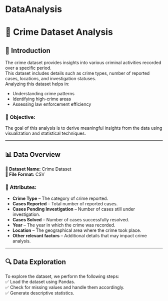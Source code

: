 # DataAnalysis
# 📌 Crime Dataset Analysis

## 📝 Introduction
The crime dataset provides insights into various criminal activities recorded over a specific period.  
This dataset includes details such as crime types, number of reported cases, locations, and investigation statuses.  
Analyzing this dataset helps in:
- Understanding crime patterns
- Identifying high-crime areas
- Assessing law enforcement efficiency  

### 🎯 **Objective:**  
The goal of this analysis is to derive meaningful insights from the data using visualization and statistical techniques.

---

## 📊 Data Overview  

**📁 Dataset Name:** Crime Dataset  
**📄 File Format:** CSV  

### 🔑 Attributes:  
- **Crime Type** – The category of crime reported.  
- **Cases Reported** – Total number of reported cases.  
- **Cases Pending Investigation** – Number of cases still under investigation.  
- **Cases Solved** – Number of cases successfully resolved.  
- **Year** – The year in which the crime was recorded.  
- **Location** – The geographical area where the crime took place.  
- **Other relevant factors** – Additional details that may impact crime analysis.  

---

## 🔍 Data Exploration  

To explore the dataset, we perform the following steps:  
✅ Load the dataset using Pandas.  
✅ Check for missing values and handle them accordingly.  
✅ Generate descriptive statistics.  

